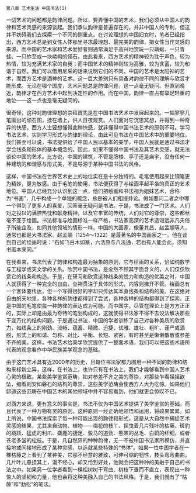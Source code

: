     第八章 艺术生活 中国书法(1) 

   一切艺术的问题都是韵律问题。所以，要弄懂中国的艺术，我们必须从中国人的韵律和艺术灵感的来源谈起。我们承认韵律是普遍存在的，并非中国人的专利，但这并不妨碍我们去探索一个不同的侧重点。在讨论理想的中国妇女时，笔者已经指出，西方艺术总是到女性人体那里寻求最理想、最完美的韵律，把女性当作灵感的来源。而中国的艺术家和艺术爱好者则通常满足于高兴地赏玩一只靖蜒、一只青蛙、一只蚱至或一块嶙峋的怪石。由此看来，西方艺术的精神较为耽于声色，较为热情，较为充满艺术家的自我；而中国艺术的精神则较为高雅，较为含蓄，较为和谐于自然。我们可以借用尼采的话来说明它们的不同，中国的艺术是太阳神的艺术，而西方艺术是酒神的艺术。这一巨大差别只有具备对韵律不同的理解与欣赏才能形成。无论在哪个国度，艺术问题总是韵律问题，这一点毫无疑问。但直到晚近，韵律才在西方艺术中起到决定性的作用。而在中国，韵律一直占有举足轻重的地位——这一点也是毫无疑问的。

   很奇怪，这种对韵律理想的崇拜首先是在中国书法艺术中发展起来的。一幅寥寥几笔画出的顽石图，挂在墙上，供人日夜观赏。人们面对它沉思冥想，并得到一种奇异的快感。西方人士要想懂得此种快感，就非懂得中国书法艺术的原则不可。学习书法艺术，实则学习形式与韵律的理论，由此可见书法在中国艺术中的重要地位。我们甚至可以说，书法提供给了中国人民以基本的美学，中国人民就是通过书法才学会线条和形体的基本概念的。因此，如果不懂得中国书法及其艺术灵感，就无法谈论中国的艺术。比方说，中国的建筑，不管是牌楼、亭子还是庙宇，没有任何一种建筑的和谐感与形式美，不是导源于某种中国书法的风格。

   这样，中国书法在世界艺术史上的地位实在是十分独特的。毛笔使用起来比钢笔更为精妙，更为敏感。由于毛笔的使用，书法便获得了与绘画平起平坐的真正的艺术地位。中国人已经充分认识到这一点，他们把绘画和书法视为姐妹艺术，合称为“书画”，几乎构成一个单独的概念，总是被人们相提并论。假如要问二者之中哪一个得到了更多人的喜爱，回答毫无疑问是书法。于是，书法成了一门艺术。人们对之投以的满腔热忱和献身精神，以及它丰富的传统，人们对它的尊崇，这些都丝毫不亚于绘画。书法标准与绘画标准一样严格，书法家高深的艺术造诣远非凡夫俗子所能企及，如同其他领域的情形一样。中国的大画家，像董其昌、赵孟頫等人，通常也都是大书法家。赵孟頫（1254～1322）是最著名的中国画家之一。他在谈到自己的绘画时说：“石如飞白木如篆，六法原与八法通，若也有人能会此，须知书画本来同。”

   在我看来，书法代表了韵律和构造最为抽象的原则，它与绘画的关系，恰如纯数学与工程学或天文学的关系。欣赏中国书法，是全然不顾其字面含义的，人们仅仅欣赏它的线条和构造。于是，在研习和欣赏这种线条的兢力和构造的优美之时，中国人就获得了一种完全的自由，全神贯注于具体的形式，内容则撇开不管。绘画总有一个客体要传达，但一个写得很好的字却只传达其本身线条和结构的美。在这绝对自由的天地里，各种各样的韵律都得到了尝试，各种各样的结构都得到了探索。正是中国的毛笔使每一种韵律的表达成为可能。而中国字，尽管在理论上是方方正正的，实际上却是由最为奇特的笔划构成的，这就使得书法家不得不去设法解决那些干变万化的结构问题。于是通过书法，中国的学者训练了自己对各种美质的欣赏力，如线条上的刚劲、流畅、蕴蓄、精微、迅捷、优雅、雄壮、粗旷、谨严或洒脱，形式上的和谐、匀称、对比、平衡、长短、紧密，有时甚至是懒懒散散或参差不齐的美。这样，书法艺术给美学欣赏提供了一整套术语，我们可以把这些术语所代表的观念看作中华民族美学观念的基础。

   由于这门艺术具有近2000年的历史，且每位书法家都力图用一种不同的韵律和结构来标新立异，这样，在书法上，也许只有在书法上，我们才能够看到中国人艺术心灵的极致。某些美学鉴赏范畴，如对参差不齐之美的尊崇，对那些乍看摇摇欲坠，细看则安如磐石的结构的尊崇，这些美学范畴会使西方人大为吃惊。如果他们卸道这些范畴在中国艺术的其他领域中并不容易看到，他们就更会惊叹不已。

   对西方来说，更有意义的事实是，书法不仅为中国艺术提供了美学鉴赏的基础，而且代表了一种万物有灵的原则。这种原则一经正确地领悟和运用，将硕果累累。如上所说，中国书法探索了每一种可能出现的韵律和形式，这是从大自然中捕捉艺术灵感的结果，尤其来自动物、植物——梅花的枝丫、摇曳着几片残叶的枯藤、斑豹的跳跃、猛虎的利爪、麋鹿的捷足、骏马的道劲、熊罴的丛毛、白鹳的纤细，或者苍老多皱的松枝。于是，凡自然界的种种韵律，无一不被中国书法家所模仿，并直接地或间接地形成了某种灵感，以造就某些特殊的“书体”。如果一位中国学者在一棵枯藤之上看到了某种美，它那不经意的雅致，可伸可缩的韧性，枝头弯弯曲曲，几片叶儿悬挂其上，漫不经心，却又恰到好处，他就会把这种种的美融于自己的书法之中。如果另一位学者看到一棵松树树干弯曲、树枝下垂而不直立，表现出一种惊人的坚韧和力量，他也会将这种美融入自己的书法风格。于是，我们就有了“枯藤”和“劲松”的笔法。

